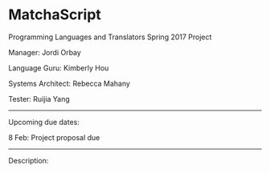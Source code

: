 # MatchaScript

Programming Languages and Translators Spring 2017 Project

Manager: Jordi Orbay

Language Guru: Kimberly Hou

Systems Architect: Rebecca Mahany

Tester: Ruijia Yang

__________________________________________________

Upcoming due dates:

8 Feb: Project proposal due

__________________________________________________

Description:
